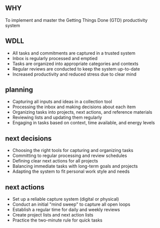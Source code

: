 
## WHY
To implement and master the Getting Things Done (GTD) productivity system


## WDLL
- All tasks and commitments are captured in a trusted system
- Inbox is regularly processed and emptied
- Tasks are organized into appropriate categories and contexts
- Regular reviews are conducted to keep the system up-to-date
- Increased productivity and reduced stress due to clear mind


## planning
- Capturing all inputs and ideas in a collection tool
- Processing the inbox and making decisions about each item
- Organizing tasks into projects, next actions, and reference materials
- Reviewing lists and updating them regularly
- Engaging in tasks based on context, time available, and energy levels


## next decisions
- Choosing the right tools for capturing and organizing tasks
- Committing to regular processing and review schedules
- Defining clear next actions for all projects
- Balancing immediate tasks with long-term goals and projects
- Adapting the system to fit personal work style and needs


## next actions
- Set up a reliable capture system (digital or physical)
- Conduct an initial "mind sweep" to capture all open loops
- Establish a regular time for daily and weekly reviews
- Create project lists and next action lists
- Practice the two-minute rule for quick tasks



